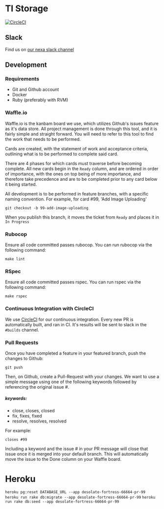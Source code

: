 # TI Storage

[![CircleCI](https://circleci.com/gh/MarketMyMarket/ti_storage.svg?style=svg&circle-token=8b43ef65646ca1b47d919826a934f3a8e1d59648)](https://circleci.com/gh/MarketMyMarket/ti_storage)

## Slack

Find us on [our nexa slack channel](http://nexahq.slack.com/ "nexahq")

## Development

### Requirements

* Git and Github account
* Docker
* Ruby (preferably with RVM)

### Waffle.io

Waffle.io is the kanbam board we use, which utilizes Github's issues feature as it's data store. All project management is done through this tool, and it is fairly simple and straight forward. You will need to refer to this tool to find the work that needs to be performed.

Cards are created, with the statement of work and acceptance criteria, outlining what is to be performed to complete said card.

There are 4 phases for which cards must traverse before becoming complete. All new cards begin in the `Ready` column, and are ordered in order of importance, with the ones on top being of more importance, and therefore take precedence and are to be completed prior to any card below it being started.

All development is to be performed in feature branches, with a specific naming convention. For example, for card #99, 'Add Image Uploading'

`git checkout -b 99-add-image-uploading`

When you publish this branch, it moves the ticket from `Ready` and places it in `In Progress`

### Rubocop

Ensure all code committed passes rubocop. You can run rubocop via the following command:

`make lint`

### RSpec

Ensure all code committed passes rspec. You can run rspec via the following command:

`make rspec`

### Continuous Integration with CircleCI

We use [CircleCI](http://circleci.com/ "CircleCI") for our continuous integration. Every new PR is automatically built, and ran in CI. It's results will be sent to slack in the `#builds` channel.

### Pull Requests

Once you have completed a feature in your featured branch, push the changes to Github:

`git push`

Then, on Github, create a Pull-Request with your changes. We want to use a simple message using one of the following keywords followed by referencing the original issue #.

##### keywords:
* close, closes, closed
* fix, fixes, fixed
* resolve, resolves, resolved

For example:

`closes #99`

Including a keyword and the issue # in your PR message will close that issue once it is merged into your default branch. This will automatically move the issue to the Done column on your Waffle board.

# Heroku

`heroku pg:reset DATABASE_URL --app desolate-fortress-66664-pr-99`
`heroku run rake db:migrate --app desolate-fortress-66664-pr-99`
`heroku run rake db:seed --app desolate-fortress-66664-pr-99`
